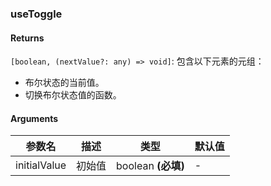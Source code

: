 ### useToggle

#### Returns

`[boolean, (nextValue?: any) => void]`: 包含以下元素的元组：

- 布尔状态的当前值。
- 切换布尔状态值的函数。

#### Arguments

| 参数名       | 描述   | 类型               | 默认值 |
| ------------ | ------ | ------------------ | ------ |
| initialValue | 初始值 | boolean **(必填)** | -      |
